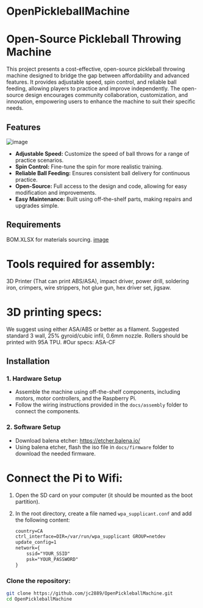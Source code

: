 # OpenPickleballMachine

# Open-Source Pickleball Throwing Machine

This project presents a cost-effective, open-source pickleball throwing machine designed to bridge the gap between affordability and advanced features. It provides adjustable speed, spin control, and reliable ball feeding, allowing players to practice and improve independently. The open-source design encourages community collaboration, customization, and innovation, empowering users to enhance the machine to suit their specific needs.

## Features
![image](https://github.com/user-attachments/assets/15883aba-5325-482b-960e-9b60191c7664)
- **Adjustable Speed:** Customize the speed of ball throws for a range of practice scenarios.
- **Spin Control:** Fine-tune the spin for more realistic training.
- **Reliable Ball Feeding:** Ensures consistent ball delivery for continuous practice.
- **Open-Source:** Full access to the design and code, allowing for easy modification and improvements.
- **Easy Maintenance:** Built using off-the-shelf parts, making repairs and upgrades simple.

## Requirements
BOM.XLSX for materials sourcing.
[image](https://github.com/user-attachments/assets/6ef78148-6823-4c8e-af42-3e798bc7d5f1)
# Tools required for assembly: 
3D Printer (That can print ABS/ASA), impact driver, power drill, soldering iron, crimpers, wire strippers, hot glue gun, hex driver set, jigsaw.


# 3D printing specs:
We suggest using either ASA/ABS or better as a filament. Suggested standard 3 wall, 25% gyroid/cubic infil, 0.6mm nozzle.
Rollers should be printed with 95A TPU.
#Our specs: ASA-CF 
## Installation

### 1. Hardware Setup
- Assemble the machine using off-the-shelf components, including motors, motor controllers, and the Raspberry Pi.
- Follow the wiring instructions provided in the `docs/assembly` folder to connect the components.

### 2. Software Setup
- Download balena etcher: https://etcher.balena.io/
- Using balena etcher, flash the iso file in `docs/firmware` folder to download the needed firmware.
# Connect the Pi to Wifi:
1. Open the SD card on your computer (it should be mounted as the boot partition).
2. In the root directory, create a file named `wpa_supplicant.conf` and add the following content:

   ```txt
   country=CA
   ctrl_interface=DIR=/var/run/wpa_supplicant GROUP=netdev
   update_config=1
   network={
       ssid="YOUR_SSID"
       psk="YOUR_PASSWORD"
   }

### Clone the repository:
  ```bash
  git clone https://github.com/jc2889/OpenPickleballMachine.git
  cd OpenPickleballMachine
